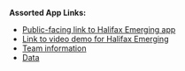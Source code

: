 **Assorted App Links:**
- [Public-facing link to Halifax Emerging app](https://experience.arcgis.com/experience/08e54cabb58c434bba2eb29ff231c5ab)
- [Link to video demo for Halifax Emerging](https://drive.google.com/file/d/171bXvcVen7YiWu3OASmn3kkhEZAGZ7mD/view?usp=sharing)
- [Team information](https://github.com/CharnaP/HalifaxEmerging/blob/e2d266bc6da71d5d2f8b7d67fa03575172fb7f14/Team%20Details.docx)
- [Data](https://github.com/CharnaP/HalifaxEmerging/tree/d63ea6c12f17f0e37e0be651a46a282f9c5f4642/Master_Folder)
